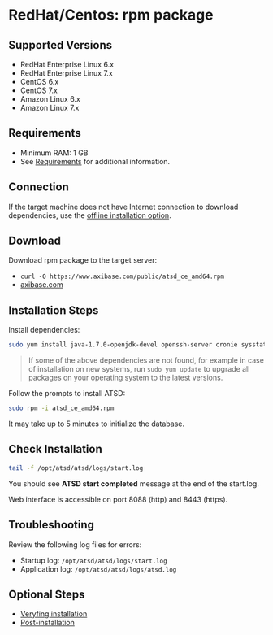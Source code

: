 # RedHat/Centos: rpm package

## Supported Versions

- RedHat Enterprise Linux 6.x
- RedHat Enterprise Linux 7.x
- CentOS 6.x
- CentOS 7.x
- Amazon Linux 6.x
- Amazon Linux 7.x

## Requirements

- Minimum RAM: 1 GB 
- See [Requirements](../administration/requirements.md "ATSD Requirements") for additional information.

## Connection

If the target machine does not have Internet connection to download
dependencies, use the [offline installation option](redhat-centos-offline.md).

## Download

Download rpm package to the target server:

* `curl -O https://www.axibase.com/public/atsd_ce_amd64.rpm`
* [axibase.com](https://axibase.com/public/atsd_ce_rpm_latest.htm)

## Installation Steps

Install dependencies:

```sh
sudo yum install java-1.7.0-openjdk-devel openssh-server cronie sysstat sed passwd iproute net-tools
```

> If some of the above dependencies are not found, for example in case of
installation on new systems, run `sudo yum update` to upgrade all
packages on your operating system to the latest versions.

Follow the prompts to install ATSD:

```sh
sudo rpm -i atsd_ce_amd64.rpm
```

It may take up to 5 minutes to initialize the database.

## Check Installation

```sh
tail -f /opt/atsd/atsd/logs/start.log                                   
```

You should see **ATSD start completed** message at the end of the start.log.

Web interface is accessible on port 8088 (http) and 8443 (https).

## Troubleshooting

Review the following log files for errors:

* Startup log: `/opt/atsd/atsd/logs/start.log`
* Application log: `/opt/atsd/atsd/logs/atsd.log`

## Optional Steps

- [Veryfing installation](veryfing-installation.md)
- [Post-installation](post-installation.md)
